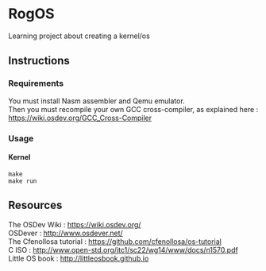 # RogOS
Learning project about creating a kernel/os

## Instructions
### Requirements
You must install Nasm assembler and Qemu emulator. \
Then you must recompile your own GCC cross-compiler, as explained here : \
https://wiki.osdev.org/GCC_Cross-Compiler
### Usage
#### Kernel
```
make
make run
```

## Resources
The OSDev Wiki : https://wiki.osdev.org/ \
OSDever : http://www.osdever.net/ \
The Cfenollosa tutorial : https://github.com/cfenollosa/os-tutorial \
C ISO : http://www.open-std.org/jtc1/sc22/wg14/www/docs/n1570.pdf \
Little OS book : http://littleosbook.github.io
